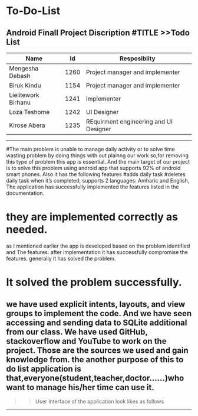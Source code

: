 # To-Do-List
Android Finall Project
Discription
#TITLE >>Todo List
---
|Name|         Id|       Resposiblity|
|---|---|---|
|Mengesha Debash|1260|Project manager and implementer|
|Biruk Kindu|1154|Project manager and implementer|
|Lielitework Birhanu|1241|implementer|
|Loza Teshome|1242|UI Designer|
|Kirose Abera|1235|REquirment engineering and UI Designer|
***
#The main problem is unable to manage daily activity or to solve time wasting problem by doing things with out plainng our work so,for removing this type of problem this app is essential. And the main target of our project is to solve this problem using android app that supports 92% of android smart phones. Also it has the following features
#adds daily task
#deletes daily task when it’s completed,
supports 2 languages: Amharic and English,
The application has successfully implemented the features listed in the documentation.
# they are implemented correctly as needed.
as I mentioned earlier the app is developed based on the problem identified and The features. after implementation it has successfully compromise the features. generally it has solved the problem.
# It solved the problem successfully.
we have used explicit intents, layouts, and view groups to implement the code. And we have seen accessing and sending data to SQLite additional from our class.
We have used GitHub, stackoverflow and YouTube to work on the project. Those are the sources we used and gain knowledge from.
the another purpose of this to do list application is that,everyone(student,teacher,doctor......)who want to manage his/her time can use it.
---
>>User Interface of the application look likes as follows
---
